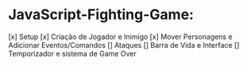 # JavaScript-Fighting-Game:

[x] Setup
[x] Criação de Jogador e Inimigo
[x] Mover Personagens e Adicionar Eventos/Comandos
[] Ataques
[] Barra de Vida e Interface
[] Temporizador e sistema de Game Over
